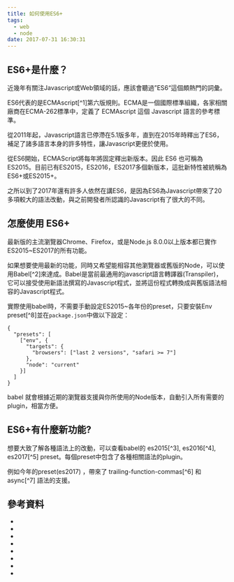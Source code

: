 ```yaml
---
title: 如何使用ES6+
tags:
  - web
  - node
date: 2017-07-31 16:30:31
---
```


## ES6+是什麼？

近幾年有關注Javascript或Web領域的話，應該會聽過”ES6“這個頗熱門的詞彙。

ES6代表的是ECMAscript[^1]第六版規則。ECMA是一個國際標準組織，各家相關廠商在ECMA-262標準中，定義了 ECMAscript 這個 Javascript 語言的參考標準。

從2011年起，Javascript語言已停滯在5.1版多年，直到在2015年時釋出了ES6，補足了諸多語言本身的許多特性，讓Javascript更便於使用。

從ES6開始，ECMAScript將每年將固定釋出新版本。因此 ES6 也可稱為 ES2015。目前已有ES2015，ES2016，ES2017多個新版本，這批新特性被統稱為ES6+或ES2015+。

之所以到了2017年還有許多人依然在講ES6，是因為ES6為Javascript帶來了20多項較大的語法改動，與之前開發者所認識的Javascript有了很大的不同。

## 怎麼使用 ES6+

最新版的主流瀏覽器Chrome、Firefox，或是Node.js 8.0.0以上版本都已實作ES2015~ES2017的所有功能。

如果想要使用最新的功能，同時又希望能相容其他瀏覽器或舊版的Node，可以使用Babel[^2]來達成。Babel是當前最通用的javascript語言轉譯器(Transpiler)，它可以接受使用新語法撰寫的Javascript程式，並將這份程式轉換成與舊版語法相容的Javascript程式。

實際使用babel時，不需要手動設定ES2015~各年份的preset，只要安裝Env preset[^8]並在`package.json`中做以下設定：

```
{
  "presets": [
    ["env", {
      "targets": {
        "browsers": ["last 2 versions", "safari >= 7"]
      },
      "node": "current"
    }]
  ]
}
```

babel 就會根據近期的瀏覽器支援與你所使用的Node版本，自動引入所有需要的plugin，相當方便。

## ES6+有什麼新功能?

想要大致了解各種語法上的改動，可以查看babel的 es2015[^3], es2016[^4], es2017[^5] preset。每個preset中包含了各種相關語法的plugin。

例如今年的preset(es2017) ，帶來了 trailing-function-commas[^6] 和 async[^7] 語法的支援。

## 參考資料

* [1]: https://en.wikipedia.org/wiki/ECMAScript
* [2]: https://babeljs.io/
* [3]: https://babeljs.io/docs/plugins/preset-es2015/
* [4]: https://babeljs.io/docs/plugins/preset-es2016/
* [5]: https://babeljs.io/docs/plugins/preset-es2017/
* [6]: https://babeljs.io/docs/plugins/syntax-trailing-function-commas/
* [7]: https://babeljs.io/docs/plugins/transform-async-to-generator/
* [8]: https://babeljs.io/docs/plugins/preset-env/
